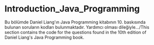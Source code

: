 # Introduction_Java_Programming
Bu bölümde Daniel Liang'ın Java Programming kitabının 10. baskısında bulunan soruların kodları bulunmaktadır. 
Yardımcı olması dileğiyle.../This section contains the code for the questions found in the 10th edition of Daniel Liang's Java Programming book. 

